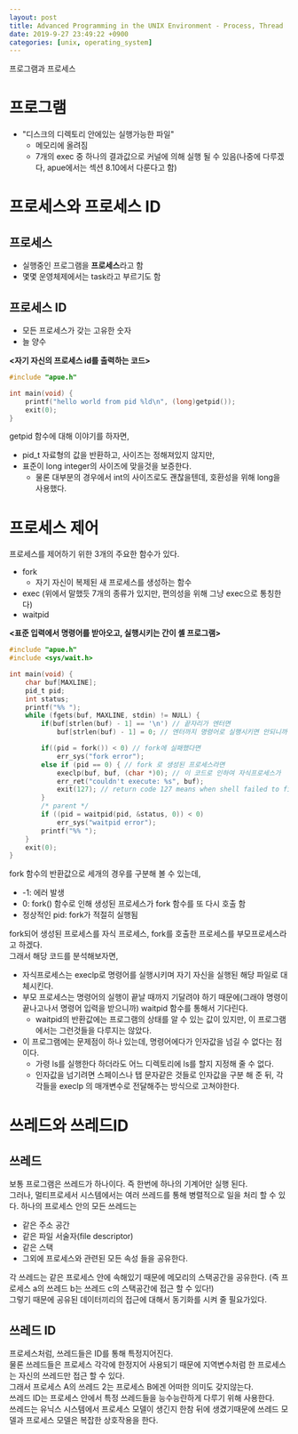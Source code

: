```yaml
---
layout: post
title: Advanced Programming in the UNIX Environment - Process, Thread
date: 2019-9-27 23:49:22 +0900
categories: [unix, operating_system]
---
```


프로그램과 프로세스

# 프로그램
- "디스크의 디렉토리 안에있는 실행가능한 파일"
	- 메모리에 올려짐
	- 7개의 exec 중 하나의 결과값으로 커널에 의해 실행 될 수 있음(나중에 다루겠다, apue에서는 섹션 8.10에서 다룬다고 함)

# 프로세스와 프로세스 ID
## 프로세스
- 실행중인 프로그램을 **프로세스**라고 함
- 몇몇 운영체제에서는 task라고 부르기도 함

## 프로세스 ID
- 모든 프로세스가 갖는 고유한 숫자
- 늘 양수

**<자기 자신의 프로세스 id를 출력하는 코드>**
```c
#include "apue.h"

int main(void) {
	printf("hello world from pid %ld\n", (long)getpid());
	exit(0);
}
```
getpid 함수에 대해 이야기를 하자면,
- pid_t 자료형의 값을 반환하고, 사이즈는 정해져있지 않지만,
- 표준이 long integer의 사이즈에 맞을것을 보증한다.
	- 물론 대부분의 경우에서 int의 사이즈로도 괜찮을텐데, 호환성을 위해 long을 사용했다.

# 프로세스 제어
프로세스를 제어하기 위한 3개의 주요한 함수가 있다.
- fork
	- 자기 자신이 복제된 새 프로세스를 생성하는 함수
- exec (위에서 말했듯 7개의 종류가 있지만, 편의성을 위해 그냥 exec으로 통칭한다)
- waitpid

**<표준 입력에서 명령어를 받아오고, 실행시키는 간이 셸 프로그램>**
```c
#include "apue.h"
#include <sys/wait.h>

int main(void) {
	char buf[MAXLINE];
	pid_t pid;
	int status;
	printf("%% ");
	while (fgets(buf, MAXLINE, stdin) != NULL) {
		if(buf[strlen(buf) - 1] == '\n') // 끝자리가 엔터면
			buf[strlen(buf) - 1] = 0; // 엔터까지 명령어로 실행시키면 안되니까 null 로 만든다

		if((pid = fork()) < 0) // fork에 실패했다면
			err_sys("fork error");
		else if (pid == 0) { // fork 로 생성된 프로세스라면
			execlp(buf, buf, (char *)0); // 이 코드로 인하여 자식프로세스가 
			err_ret("couldn't execute: %s", buf);
			exit(127); // return code 127 means when shell failed to find the command that user have typed
		}
		/* parent */
		if ((pid = waitpid(pid, &status, 0)) < 0)
			err_sys("waitpid error");
		printf("%% ");
	}
	exit(0);
}
```

fork 함수의 반환값으로 세개의 경우를 구분해 볼 수 있는데,
- -1: 에러 발생
- 0: fork() 함수로 인해 생성된 프로세스가 fork 함수를 또 다시 호출 함
- 정상적인 pid: fork가 적절히 실행됨

fork되어 생성된 프로세스를 자식 프로세스, fork를 호출한 프로세스를 부모프로세스라고 하겠다.  
그래서 해당 코드를 분석해보자면,  
- 자식프로세스는 execlp로 명령어를 실행시키며 자기 자신을 실행된 해당 파일로 대체시킨다.
- 부모 프로세스는 명령어의 실행이 끝날 때까지 기달려야 하기 때문에(그래야 명령이 끝나고나서 명령어 입력을 받으니까) waitpid 함수를 통해서 기다린다.
	- waitpid의 반환값에는 프로그램의 상태를 알 수 있는 값이 있지만, 이 프로그램에서는 그런것들을 다루지는 않았다.
- 이 프로그램에는 문제점이 하나 있는데, 명령어에다가 인자값을 넘길 수 없다는 점이다.
	- 가령 ls를 실행한다 하더라도 어느 디렉토리에 ls를 할지 지정해 줄 수 없다.
	- 인자값을 넘기려면 스페이스나 탭 문자같은 것들로 인자값을 구분 해 준 뒤, 각각들을 execlp 의 매개변수로 전달해주는 방식으로 고쳐야한다.

# 쓰레드와 쓰레드ID
## 쓰레드
보통 프로그램은 쓰레드가 하나이다. 즉 한번에 하나의 기계어만 실행 된다.  
그러나, 멀티프로세서 시스템에서는 여러 쓰레드를 통해 병렬적으로 일을 처리 할 수 있다.
하나의 프로세스 안의 모든 쓰레드는
- 같은 주소 공간
- 같은 파일 서술자(file descriptor)
- 같은 스택
- 그외에 프로세스와 관련된 모든 속성
들을 공유한다.

각 쓰레드는 같은 프로세스 안에 속해있기 때문에 메모리의 스택공간을 공유한다. (즉 프로세스 a의 쓰레드 b는 쓰레드 c의 스택공간에 접근 할 수 있다!)  
그렇기 때문에 공유된 데이터끼리의 접근에 대해서 동기화를 시켜 줄 필요가있다.

## 쓰레드 ID
프로세스처럼, 쓰레드들은 ID를 통해 특정지어진다.  
물론 쓰레드들은 프로세스 각각에 한정지어 사용되기 때문에 지역변수처럼 한 프로세스는 자신의 쓰레드만 접근 할 수 있다.  
그래서 프로세스 A의 쓰레드 2는 프로세스 B에겐 어떠한 의미도 갖지않는다.  
쓰레드 ID는 프로세스 안에서 특정 쓰레드들을 능수능란하게 다루기 위해 사용한다.  
쓰레드는 유닉스 시스템에서 프로세스 모델이 생긴지 한참 뒤에 생겼기때문에 쓰레드 모델과 프로세스 모델은 복잡한 상호작용을 한다.